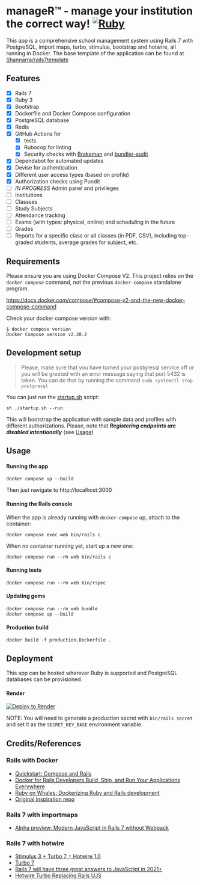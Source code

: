 # manageR™ - manage your institution the correct way! [![Ruby](https://github.com/Shannarra/manageR/actions/workflows/ruby.yml/badge.svg?branch=master)](https://github.com/Shannarra/manageR/actions/workflows/ruby.yml)
This app is a comprehensive school management system using Rails 7 with PostgreSQL, import maps, turbo, stimulus, bootstrap and hotwire, all running in Docker. The base template of the application can be found at [Shannarra/rails7template](https://github.com/Shannarra/rails7template)

## Features
- [x] Rails 7
- [x] Ruby 3
- [x] Bootstrap
- [x] Dockerfile and Docker Compose configuration
- [x] PostgreSQL database
- [x] Redis
- [x] GitHub Actions for
  - [x] tests
  - [x] Rubocop for linting
  - [x] Security checks with [Brakeman](https://github.com/presidentbeef/brakeman) and [bundler-audit](https://github.com/rubysec/bundler-audit)
- [x] Dependabot for automated updates
- [x] Devise for authentication
- [x] Different user access types (based on profile)
- [x] Authorization checks using Pundit
- [ ] *IN PROGRESS* Admin panel and privileges
- [ ] Institutions
- [ ] Classses
- [ ] Study Subjects
- [ ] Attendance tracking
- [ ] Exams (with types: physical, online) and scheduling in the future
- [ ] Grades
- [ ] Reports for a specific class or all classes (in PDF, CSV), including top-graded students, average grades for subject, etc.

## Requirements

Please ensure you are using Docker Compose V2. This project relies on the `docker compose` command, not the previous `docker-compose` standalone program.

https://docs.docker.com/compose/#compose-v2-and-the-new-docker-compose-command

Check your docker compose version with:
```
$ docker compose version
Docker Compose version v2.20.2
```

## Development setup
> Please, make sure that you have turned your postgresql service off or you will be greeted with an error message saying that port 5432 is taken.
You can do that by running the command `sudo systemctl stop postgresql`

You can just run the [startup.sh](https://github.com/Shannarra/rails7template/edit/master/startup.sh) script:
```console
sh ./startup.sh --run
```
This will bootstrap the application with sample data and profiles with different authorizations. Please, note that __*Registering endpoints are disabled intentionally*__ (see [Usage](#Usage))

## Usage
#### Running the app
```console
docker compose up --build
```
Then just navigate to http://localhost:3000

#### Running the Rails console
When the app is already running with `docker-compose` up, attach to the container:
```console
docker compose exec web bin/rails c
```

When no container running yet, start up a new one:
```console
docker compose run --rm web bin/rails c
```

#### Running tests
```console
docker compose run --rm web bin/rspec
```

#### Updating gems
```console
docker compose run --rm web bundle
docker compose up --build
```

#### Production build
```console
docker build -f production.Dockerfile .
```


## Deployment
This app can be hosted wherever Ruby is supported and PostgreSQL databases can be provisioned.

#### Render

[![Deploy to Render](https://render.com/images/deploy-to-render-button.svg)](https://render.com/deploy?repo=[https://github.com/Shannarra/manageR](https://github.com/Shannarra/manageR))

NOTE: You will need to generate a production secret with `bin/rails secret` and set it as the `SECRET_KEY_BASE` environment variable.

## Credits/References

### Rails with Docker
* [Quickstart: Compose and Rails](https://docs.docker.com/compose/rails/)
* [Docker for Rails Developers
Build, Ship, and Run Your Applications Everywhere](https://pragprog.com/titles/ridocker/docker-for-rails-developers/)
* [Ruby on Whales:
Dockerizing Ruby and Rails development](https://evilmartians.com/chronicles/ruby-on-whales-docker-for-ruby-rails-development)
* [Original inspiration repo](https://github.com/ryanwi/rails7-on-docker)

### Rails 7 with importmaps

* [Alpha preview: Modern JavaScript in Rails 7 without Webpack](https://www.youtube.com/watch?v=PtxZvFnL2i0)

### Rails 7 with hotwire

* [Stimulus 3 + Turbo 7 = Hotwire 1.0](https://world.hey.com/dhh/stimulus-3-turbo-7-hotwire-1-0-9d507133)
* [Turbo 7](https://world.hey.com/hotwired/turbo-7-0dd7a27f)
* [Rails 7 will have three great answers to JavaScript in 2021+](https://world.hey.com/dhh/rails-7-will-have-three-great-answers-to-javascript-in-2021-8d68191b)
* [Hotwire Turbo Replacing Rails UJS](https://www.driftingruby.com/episodes/hotwire-turbo-replacing-rails-ujs)
